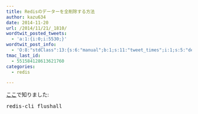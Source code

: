 ```yaml
---
title: Redisのデーターを全削除する方法
author: kazu634
date: 2014-11-20
url: /2014/11/21/_1810/
wordtwit_posted_tweets:
  - 'a:1:{i:0;i:5530;}'
wordtwit_post_info:
  - 'O:8:"stdClass":13:{s:6:"manual";b:1;s:11:"tweet_times";i:1;s:5:"delay";s:1:"0";s:7:"enabled";s:1:"1";s:10:"separation";i:60;s:7:"version";s:3:"3.7";s:14:"tweet_template";s:101:"ブログに新しい記事を投稿したよ: Redisのデーターを全削除する方法 - [link] ";s:6:"status";i:2;s:6:"result";a:0:{}s:13:"tweet_counter";i:2;s:13:"tweet_log_ids";a:1:{i:0;i:5530;}s:9:"hash_tags";a:0:{}s:8:"accounts";a:1:{i:0;s:7:"kazu634";}}'
tmac_last_id:
  - 551584128613621760
categories:
  - redis

---
```

<a href="http://stackoverflow.com/questions/6851909/how-do-i-delete-everything-in-redis" onclick="__gaTracker('send', 'event', 'outbound-article', 'http://stackoverflow.com/questions/6851909/how-do-i-delete-everything-in-redis', 'ここ');">ここ</a>で知りました:

<pre class="lang:default decode:true " title="Redisでデーターの全削除">redis-cli flushall</pre>